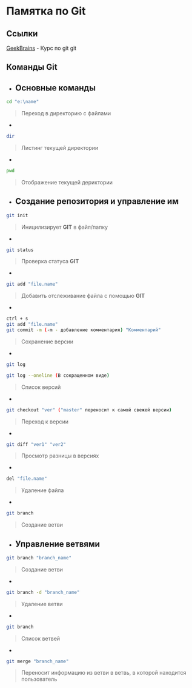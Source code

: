# Памятка по Git

## Ссылки 

[GeekBrains](https://gb.ru/lessons/393400) - Курс по git git

## Команды Git
* ## Основные команды
```sh
cd "e:\name"
```
> Переход в директорию с файлами
*
```sh
dir
```
> Листинг текущей директории
*
```sh
pwd
```
> Отображение текущей дериктории 
* ## Создание репозитория и управление им
```sh
git init
```
> Иницилизирует **GIT** в файл/папку
*
```sh
git status
```
> Проверка статуса **GIT**
*
```sh
git add "file.name"
``` 
> Добавить отслеживание файла с помощью **GIT**
*
```sh
ctrl + s
git add "file.name"
git commit -m (-m - добавление комментария) "Комментарий"
```
> Сохранение версии
*
```sh
git log

git log --oneline (В сокращенном виде)
```
> Список версий
*
```sh
git checkout "ver" ("master" переносит к самой свежей версии)
```
> Переход к версии
*
```sh
git diff "ver1" "ver2"
```
> Просмотр разницы в версиях
*
```sh
del "file.name"
```
> Удаление файла
*
```sh
git branch
```
> Создание ветви
* ## Управление ветвями
```sh
git branch "branch_name"
```
> Создание ветви
*
```sh
git branch -d "branch_name"
```
> Удаление ветви
*
```sh
git branch
```
> Список ветвей
*
```sh
git merge "branch_name"
```
> Переносит информацию из ветви в ветвь, в которой находится пользователь
